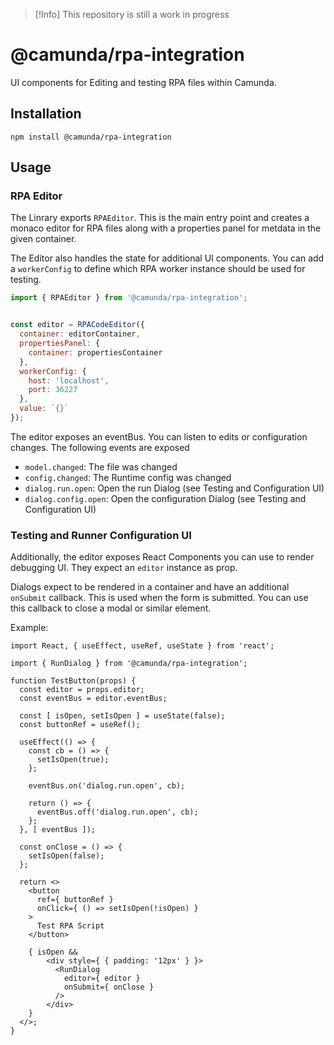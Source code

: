 > [!Info]
> This repository is still a work in progress

# @camunda/rpa-integration

UI components for Editing and testing RPA files within Camunda.

## Installation

```
npm install @camunda/rpa-integration
```

## Usage

### RPA Editor

The Linrary exports `RPAEditor`. This is the main entry point and creates a monaco
editor for RPA files along with a properties panel for metdata in the given container.

The Editor also handles the state for additional UI components. You can add a `workerConfig`
to define which RPA worker instance should be used for testing.

```js
import { RPAEditor } from '@camunda/rpa-integration';


const editor = RPACodeEditor({
  container: editorContainer,
  propertiesPanel: {
    container: propertiesContainer
  },
  workerConfig: {
    host: 'localhost',
    port: 36227
  },
  value: `{}`
});
```

The editor exposes an eventBus. You can listen to edits or configuration changes. 
The following events are exposed 
 - `model.changed`: The file was changed
 - `config.changed`: The Runtime config was changed
 - `dialog.run.open`: Open the run Dialog (see Testing and Configuration UI)
 - `dialog.config.open`: Open the configuration Dialog (see Testing and Configuration UI)


### Testing and Runner Configuration UI

Additionally, the editor exposes React Components you can use to render debugging UI. They
expect an `editor` instance as prop.

Dialogs expect to be rendered in a container and have an additional `onSubmit` callback. This 
is used when the form is submitted. You can use this callback to close a modal or similar element.


Example:
```JS
import React, { useEffect, useRef, useState } from 'react';

import { RunDialog } from '@camunda/rpa-integration';

function TestButton(props) {
  const editor = props.editor;
  const eventBus = editor.eventBus;

  const [ isOpen, setIsOpen ] = useState(false);
  const buttonRef = useRef();

  useEffect(() => {
    const cb = () => {
      setIsOpen(true);
    };

    eventBus.on('dialog.run.open', cb);

    return () => {
      eventBus.off('dialog.run.open', cb);
    };
  }, [ eventBus ]);

  const onClose = () => {
    setIsOpen(false);
  };

  return <>
    <button
      ref={ buttonRef }
      onClick={ () => setIsOpen(!isOpen) }
    >
      Test RPA Script
    </button>

    { isOpen &&
        <div style={ { padding: '12px' } }>
          <RunDialog
            editor={ editor }
            onSubmit={ onClose }
          />
        </div>
    }
  </>;
}
```